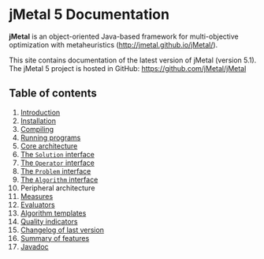 # jMetal 5 Documentation

**jMetal** is an object-oriented Java-based framework for multi-objective optimization with metaheuristics
(http://jmetal.github.io/jMetal/).

This site contains documentation of the latest version of jMetal (version 5.1). The jMetal 5 project is hosted in GitHub: https://github.com/jMetal/jMetal 

## Table of contents
1. [Introduction](introduction.md)
2. [Installation](installation.md)
  1. [Compiling](compiling.md)
  2. [Running programs](running.md)
3. [Core architecture](architecture.md)
 1. [The `Solution` interface](solution.md)
 2. [The `Operator` interface](operator.md)
 3. [The `Problem` interface](problem.md)
 4. [The `Algorithm` interface](algorithm.md)
4. Peripheral architecture
 1. [Measures](measures.md)
 2. [Evaluators](evaluators.md)
5. [Algorithm templates](algorithmTemplates.md)
6. [Quality indicators](qualityIndicators.md)
7. [Changelog of last version](changelog.md)
8. [Summary of features](features.md)
9. [Javadoc](http://jmetal.github.io/jMetal/apidocs/index.html)
